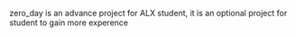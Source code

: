 zero_day is an advance project for ALX student, it is an optional project for student to gain more experence
